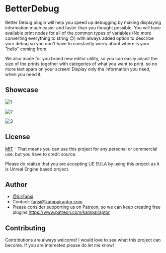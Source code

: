 # BetterDebug

Better Debug plugin will help you speed up debugging by making displaying information much easier and faster than you thought possible. You will have available print nodes for all of the common types of variables (No more converting everything to string 😉) with always added option to describe your debug so you don't have to constantly worry about where is your "hello" coming from.

We also made for you brand new editor utility, so you can easily adjust the size of the prints together with categories of what you want to print, so no more text spam on your screen! Display only the information you need, when you need it.


## Showcase
![1](https://github.com/KampaiRaptor/BetterDebug/assets/120315901/b55975b0-e64f-4f53-bc68-c49bae6c65e0)

![2](https://github.com/KampaiRaptor/BetterDebug/assets/120315901/0338a40f-ef47-4242-912a-8c396c92b050)

![3](https://github.com/KampaiRaptor/BetterDebug/assets/120315901/fef75e08-4b08-4eba-acf2-67aeaae3f595)


## License

[MIT](https://choosealicense.com/licenses/mit/)
    - That means you can use this project for any personal or commercial use, but you have to credit source.

Please do realize that you are accepting UE EULA by using this project as it is Unreal Engine based project.


## Author

- [@SirFansi](https://github.com/Fansi129)
- Contact: fansi@kampairaptor.com
- Please consider supporting us on Patreon, so we can keep creating free plugins https://www.patreon.com/kampairaptor

## Contributing

Contributions are always welcome! I would love to see what this project can become.
If you are interested please do let me know!
